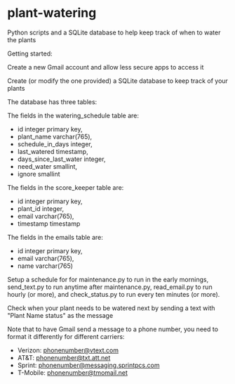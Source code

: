 # plant-watering
Python scripts and a SQLite database to help keep track of when to water the plants

Getting started:

Create a new Gmail account and allow less secure apps to access it

Create (or modify the one provided) a SQLite database to keep track of your plants

The database has three tables:

The fields in the watering_schedule table are:
  * id integer primary key,
  * plant_name varchar(765),
  * schedule_in_days integer,
  * last_watered timestamp,
  * days_since_last_water integer,
  * need_water smallint,
  * ignore smallint

The fields in the score_keeper table are:
  * id integer primary key,
  * plant_id integer,
  * email varchar(765),
  * timestamp timestamp

The fields in the emails table are:
  * id integer primary key,
  * email varchar(765),
  * name varchar(765)

Setup a schedule for for maintenance.py to run in the early mornings, send_text.py to run anytime after maintenance.py, read_email.py to run hourly (or more), and check_status.py to run every ten minutes (or more).

Check when your plant needs to be watered next by sending a text with "Plant Name status" as the message

Note that to have Gmail send a message to a phone number, you need to format it differently for different carriers:
  * Verizon: phonenumber@vtext.com
  * AT&T: phonenumber@txt.att.net
  * Sprint: phonenumber@messaging.sprintpcs.com
  * T-Mobile: phonenumber@tmomail.net
